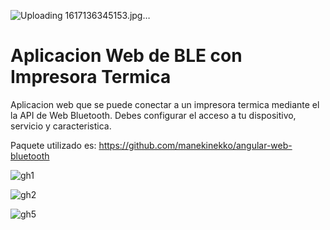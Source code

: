 ![Uploading 1617136345153.jpg…]()
# Aplicacion Web de BLE con Impresora Termica
Aplicacion web que se puede conectar a un impresora termica mediante el la API de Web Bluetooth.
Debes configurar el acceso a tu dispositivo, servicio y caracteristica.

Paquete utilizado es: https://github.com/manekinekko/angular-web-bluetooth

![gh1](https://user-images.githubusercontent.com/61977214/113052886-ab88c300-9175-11eb-98af-1063a8aa690e.png)


![gh2](https://user-images.githubusercontent.com/61977214/113052909-b3486780-9175-11eb-8d61-8d64d852acef.png)


![gh5](https://user-images.githubusercontent.com/61977214/113052976-c8bd9180-9175-11eb-9bb2-b1a83e109c77.png)
